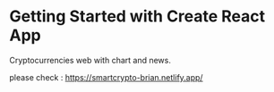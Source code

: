 # Getting Started with Create React App

Cryptocurrencies web with chart and news.

please check : https://smartcrypto-brian.netlify.app/
